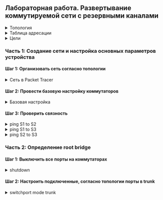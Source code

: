 ## Лабораторная работа. Развертывание коммутируемой сети с резервными каналами

<details>

<summary>Топология</summary>
  
![image](https://user-images.githubusercontent.com/74641903/110851105-aac0e780-82c1-11eb-9493-a3febd95e2ef.png)


</details>

<details>

<summary>Таблица адресации</summary>
  
| Устройство | Интерфейс | IP адрес | Маска подсести |
| --------------- | --------------- | --------------- |--------------- |
| S1 | VLAN 1 | 192.168.1.1 | 255.255.255.0 |
| S2 | VLAN 1 | 192.168.1.2 | 255.255.255.0 |
| S3 | VLAN 1 | 192.168.1.3 | 255.255.255.0 |

</details>

<details>

<summary>Цели</summary>
  
Часть 1. Создание сети и настройка основных параметров устройства <br />
Часть 2. Выбор корневого моста <br />
Часть 3. Наблюдение за процессом выбора протоколом STP порта, исходя из стоимости портов <br />
Часть 4. Наблюдение за процессом выбора протоколом STP порта, исходя из приоритета портов <br />


</details>

### Часть 1:	Создание сети и настройка основных параметров устройства
#### Шаг 1:	Организовать сеть согласно топологии

<details>

<summary>Сеть в Packet Tracer</summary>
  
![Топология](https://user-images.githubusercontent.com/74641903/110851785-903b3e00-82c2-11eb-826f-0997d37a2b7a.JPG)

</details>

#### Шаг 2:	Провести базовую настройку коммутаторов

<details>

<summary>Базовая настройка</summary>

```
Switch(config)#hostname S1
S1(config)#no ip domain-lookup
S1(config)#enable secret class
S1(config)#line console 0
S1(config-line)#logging synchronous 
S1(config-line)#password cisco
S1(config-line)#login
S1(config-line)#exit
S1(config)#line vty 0 15
S1(config-line)#password cisco
S1(config-line)#login
S1(config-line)#exit
S1(config)#banner motd $ For autoruzed users only $ 
S1(config)#interface vlan 1
S1(config-if)#ip address 192.168.1.1 255.255.255.0

Switch(config)#hostname S2
S2(config)#no ip domain-lookup
S2(config)#enable secret class
S2(config)#line console 0
S2(config-line)#logging synchronous 
S2(config-line)#password cisco
S2(config-line)#login
S2(config-line)#exit
S2(config)#line vty 0 15
S2(config-line)#password cisco
S2(config-line)#login
S2(config-line)#exit
S2(config)#banner motd $ For autoruzed users only $ 
S2(config)#interface vlan 1
S2(config-if)#ip address 192.168.1.2 255.255.255.0

Switch(config)#hostname S3
S3(config)#no ip domain-lookup
S3(config)#enable secret class
S3(config)#line console 0
S3(config-line)#logging synchronous 
S3(config-line)#password cisco
S3(config-line)#login
S3(config-line)#exit
S3(config)#line vty 0 15
S3(config-line)#password cisco
S3(config-line)#login
S3(config-line)#exit
S3(config)#banner motd $ For autoruzed users only $ 
S3(config)#interface vlan 1
S3(config-if)#ip address 192.168.1.3 255.255.255.0

```
  
</details>

#### Шаг 3:	Проверить связность

<details>

<summary>ping S1 to S2</summary>
  
![ping S1 to S2](https://user-images.githubusercontent.com/74641903/110852501-82d28380-82c3-11eb-8eae-681b4bad6838.JPG)

</details>

<details>

<summary>ping S1 to S3</summary>
  
![ping S1 to S3](https://user-images.githubusercontent.com/74641903/110852521-88c86480-82c3-11eb-9c56-eeef48090029.JPG)

</details>

<details>

<summary>ping S2 to S3</summary>
  
![ping S2 to S3](https://user-images.githubusercontent.com/74641903/110852543-8d8d1880-82c3-11eb-838c-8cffbb7e17c5.JPG)

</details>

### Часть 2:	Определение root bridge
#### Шаг 1:	Выключить все порты на коммутаторах
<details>

<summary>shutdown</summary>

```
S1(config)#interface range fa0/1-24, gi0/1-2
S1(config-if-range)#shutdown

S2(config)#interface range fa0/1-24, gi0/1-2
S2(config-if-range)#shutdown

S3(config)#interface range fa0/1-24, gi0/1-2
S3(config-if-range)#shutdown

```
  
</details>

#### Шаг 2:	Настроить подключенные, согласно топологии порты в trunk

<details>

<summary>switchport mode trunk</summary>

```
S1(config)#interface range fa0/1-4
S1(config-if-range)#switchport mode trunk

S2(config)#interface range fa0/1-4
S2(config-if-range)#switchport mode trunk

S3(config)#interface range fa0/1-4
S3(config-if-range)#switchport mode trunk
```

</details>

